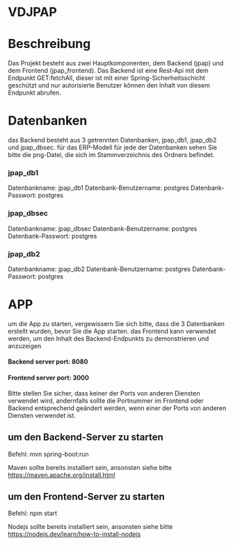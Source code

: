 # VDJPAP

# Beschreibung

Das Projekt besteht aus zwei Hauptkomponenten, dem Backend (jpap) und dem Frontend (jpap_frontend). Das Backend ist eine Rest-Api mit dem Endpunkt GET:fetchAll, dieser ist mit einer Spring-Sicherheitsschicht geschützt und nur autorisierte Benutzer können den Inhalt von diesem Endpunkt abrufen.

# Datenbanken

das Backend besteht aus 3 getrennten Datenbanken, jpap_db1, jpap_db2 und jpap_dbsec.
für das ERP-Modell für jede der Datenbanken sehen Sie bitte die png-Datei, die sich im Stammverzeichnis des Ordners befindet.

### jpap_db1
Datenbankname: jpap_db1
Datenbank-Benutzername: postgres
Datenbank-Passwort: postgres

### jpap_dbsec
Datenbankname: jpap_dbsec
Datenbank-Benutzername: postgres
Datenbank-Passwort: postgres

### jpap_db2
Datenbankname: jpap_db2
Datenbank-Benutzername: postgres
Datenbank-Passwort: postgres

# APP

um die App zu starten, vergewissern Sie sich bitte, dass die 3 Datenbanken erstellt wurden, bevor Sie die App starten.
das Frontend kann verwendet werden, um den Inhalt des Backend-Endpunkts zu demonstrieren und anzuzeigen


#### Backend server port: 8080
#### Frontend server port: 3000

Bitte stellen Sie sicher, dass keiner der Ports von anderen Diensten verwendet wird, andernfalls sollte die Portnummer im Frontend oder Backend entsprechend geändert werden, wenn einer der Ports von anderen Diensten verwendet ist.

## um den Backend-Server zu starten

Befehl: mvn spring-boot:run

Maven sollte bereits installiert sein, ansonsten siehe bitte https://maven.apache.org/install.html

## um den Frontend-Server zu starten

Befehl: npm start 

Nodejs sollte bereits installiert sein, ansonsten siehe bitte https://nodejs.dev/learn/how-to-install-nodejs






